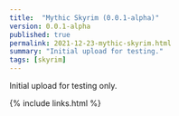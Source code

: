 ```yaml
---
title:  "Mythic Skyrim (0.0.1-alpha)"
version: 0.0.1-alpha
published: true
permalink: 2021-12-23-mythic-skyrim.html
summary: "Initial upload for testing."
tags: [skyrim]
---
```


Initial upload for testing only.

{% include links.html %}
